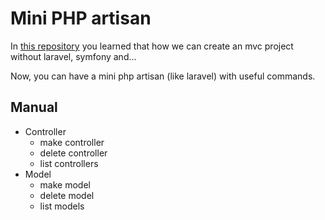 # Mini PHP artisan
In [this repository](https://github.com/Yasinrabiee/Mvc-Without-Laravel) you learned that how we can create an mvc project without laravel, symfony and...

Now, you can have a mini php artisan (like laravel) with useful commands.

## Manual
* Controller
   * make controller
   * delete controller
   * list controllers
* Model
  * make model
  * delete model
  * list models 
